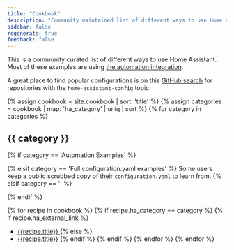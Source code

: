 ```yaml
---
title: "Cookbook"
description: "Community maintained list of different ways to use Home Assistant."
sidebar: false
regenerate: true
feedback: false
---
```


This is a community curated list of different ways to use Home Assistant. Most
of these examples are using [the automation integration][automations].

<div class='note'>

A great place to find popular configurations is on this
[GitHub search][github-search] for repositories with the
`home-assistant-config` topic.

</div>

[automations]: /getting-started/automation/
[github-search]: https://github.com/search?q=topic%3Ahome-assistant-config&type=Repositories

{% assign cookbook = site.cookbook | sort: 'title' %}
{% assign categories = cookbook | map: 'ha_category' | uniq | sort %}
{% for category in categories %}
## {{ category }}

  {% if category == 'Automation Examples' %}

  {% elsif category == 'Full configuration.yaml examples' %}
Some users keep a public scrubbed copy of their `configuration.yaml` to learn from.
  {% elsif category == '' %}

  {% endif %}

  {% for recipe in cookbook %}
    {% if recipe.ha_category == category %}
      {% if recipe.ha_external_link %}
  * [{{recipe.title}} <i class="icon-external-link"></i>]({{recipe.ha_external_link}})
      {% else %}
  * [{{recipe.title}}]({{recipe.url}})
      {% endif %}
    {% endif %}
  {% endfor %}
{% endfor %}
